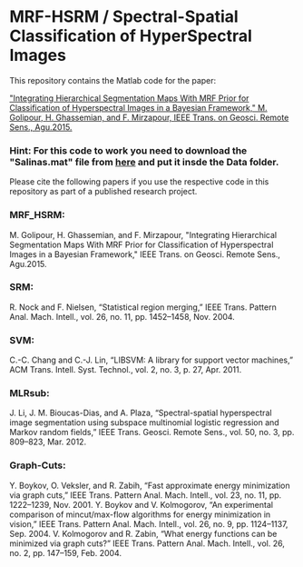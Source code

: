 # MRF-HSRM / Spectral-Spatial Classification of HyperSpectral Images


This repository contains the Matlab code for the paper:

["Integrating Hierarchical Segmentation Maps With MRF Prior for Classification of Hyperspectral Images in a Bayesian Framework," 
M. Golipour, H. Ghassemian, and F. Mirzapour, IEEE Trans. on Geosci. Remote Sens., Agu.2015.](https://ieeexplore.ieee.org/abstract/document/7230271/)


### Hint: For this code to work you need to download the "Salinas.mat" file from [here](http://www.ehu.eus/ccwintco/uploads/f/f1/Salinas.mat) and put it insde the Data folder.  

Please cite the following papers if you use the respective code in this repository as part of a published research project.

### MRF_HSRM:
M. Golipour, H. Ghassemian, and F. Mirzapour, "Integrating Hierarchical Segmentation Maps With MRF Prior for Classification 
of Hyperspectral Images in a Bayesian Framework," IEEE Trans. on Geosci. Remote Sens., Agu.2015.

### SRM:
R. Nock and F. Nielsen, “Statistical region merging,” IEEE Trans. Pattern Anal. Mach. Intell., vol. 26, no. 11, pp. 1452–1458,
Nov. 2004.

### SVM:
C.-C. Chang and C.-J. Lin, “LIBSVM: A library for support vector machines,” ACM Trans. Intell. Syst. Technol., vol. 2, no. 3,
p. 27, Apr. 2011.

### MLRsub:
J. Li, J. M. Bioucas-Dias, and A. Plaza, “Spectral-spatial hyperspectral image segmentation using subspace multinomial logistic
regression and Markov random fields,” IEEE Trans. Geosci. Remote Sens., vol. 50, no. 3, pp. 809–823, Mar. 2012.

### Graph-Cuts:
Y. Boykov, O. Veksler, and R. Zabih, “Fast approximate energy minimization via graph cuts,” IEEE Trans. Pattern Anal. Mach. 
Intell., vol. 23, no. 11, pp. 1222–1239, Nov. 2001.
Y. Boykov and V. Kolmogorov, “An experimental comparison of mincut/max-flow algorithms for energy minimization in vision,” 
IEEE Trans. Pattern Anal. Mach. Intell., vol. 26, no. 9, pp. 1124–1137, Sep. 2004.
V. Kolmogorov and R. Zabin, “What energy functions can be minimized via graph cuts?” IEEE Trans. Pattern Anal. Mach. 
Intell., vol. 26, no. 2, pp. 147–159, Feb. 2004.
